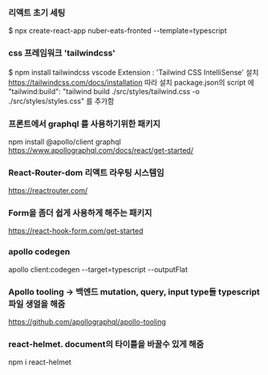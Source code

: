 ### 리액트 초기 세팅

$ npx create-react-app nuber-eats-fronted --template=typescript

### css 프레임워크 'tailwindcss'

$ npm install tailwindcss
vscode Extension : 'Tailwind CSS IntelliSense' 설치
https://tailwindcss.com/docs/installation 따라 설치
package.json의 script 에 "tailwind:build": "tailwind build ./src/styles/tailwind.css -o ./src/styles/styles.css" 를 추가함

### 프론트에서 graphql 를 사용하기위한 패키지

npm install @apollo/client graphql
https://www.apollographql.com/docs/react/get-started/

### React-Router-dom 리액트 라우팅 시스템임

https://reactrouter.com/

### Form을 좀더 쉽게 사용하게 해주는 패키지

https://react-hook-form.com/get-started

### apollo codegen

apollo client:codegen --target=typescript --outputFlat

### Apollo tooling -> 백엔드 mutation, query, input type들 typescript 파일 생얼을 해줌

https://github.com/apollographql/apollo-tooling

### react-helmet. document의 타이틀을 바꿀수 있게 해줌

npm i react-helmet
